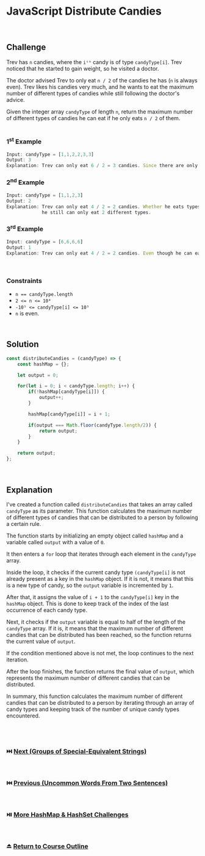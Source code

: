 # JavaScript Distribute Candies
<br/>

## Challenge
Trev has `n` candies, where the `iᵗʰ` candy is of type `candyType[i]`. Trev noticed that he started to gain weight, so he visited a doctor.

The doctor advised Trev to only eat `n / 2` of the candies he has (`n` is always even). Trev likes his candies very much, and he wants to eat the maximum number of different types of candies while still following the doctor's advice.

Given the integer array `candyType` of length `n`, return the maximum number of different types of candies he can eat if he only eats `n / 2` of them.
<br/>
<br/>

### 1<sup>st</sup> Example

```JavaScript
Input: candyType = [1,1,2,2,3,3]
Output: 3
Explanation: Trev can only eat 6 / 2 = 3 candies. Since there are only 3 types, he can eat one of each type.
```

### 2<sup>nd</sup> Example

```JavaScript
Input: candyType = [1,1,2,3]
Output: 2
Explanation: Trev can only eat 4 / 2 = 2 candies. Whether he eats types [1,2], [1,3], or [2,3],
             he still can only eat 2 different types.
```

### 3<sup>rd</sup> Example

```JavaScript
Input: candyType = [6,6,6,6]
Output: 1
Explanation: Trev can only eat 4 / 2 = 2 candies. Even though he can eat 2 candies, he only has 1 type.
```

<br/>

### Constraints

- `n == candyType.length`
- `2 <= n <= 10⁴`
- `-10⁵ <= candyType[i] <= 10⁵`
- `n` is even.

<br/>

## Solution

```JavaScript
const distributeCandies = (candyType) => {
    const hashMap = {};

    let output = 0;

    for(let i = 0; i < candyType.length; i++) {
        if(!hashMap[candyType[i]]) {
            output++;
        }

        hashMap[candyType[i]] = i + 1;

        if(output === Math.floor(candyType.length/2)) {
            return output;
        }
    }

    return output;
};
```

<br/>

## Explanation

I've created a function called `distributeCandies` that takes an array called `candyType` as its parameter. This function calculates the maximum number of different types of candies that can be distributed to a person by following a certain rule.
<br/>

The function starts by initializing an empty object called `hashMap` and a variable called `output` with a value of `0`.
<br/>

It then enters a `for` loop that iterates through each element in the `candyType` array.
<br/>

Inside the loop, it checks if the current candy type `(candyType[i]` is not already present as a key in the `hashMap` object. If it is not, it means that this is a new type of candy, so the `output` variable is incremented by `1`.
<br/>

After that, it assigns the value of `i + 1` to the `candyType[i]` key in the `hashMap` object. This is done to keep track of the index of the last occurrence of each candy type.
<br/>

Next, it checks if the `output` variable is equal to half of the length of the `candyType` array. If it is, it means that the maximum number of different candies that can be distributed has been reached, so the function returns the current value of `output`.
<br/>

If the condition mentioned above is not met, the loop continues to the next iteration.
<br/>

After the loop finishes, the function returns the final value of `output`, which represents the maximum number of different candies that can be distributed.
<br/>

In summary, this function calculates the maximum number of different candies that can be distributed to a person by iterating through an array of candy types and keeping track of the number of unique candy types encountered.
<br/>
<br/>
<br/>
<br/>

### :next_track_button: [Next (Groups of Special-Equivalent Strings)][Next]
<br/>

### :previous_track_button: [Previous (Uncommon Words From Two Sentences)][Previous]
<br/>

### :play_or_pause_button: [More HashMap & HashSet Challenges][More]
<br/>

### :eject_button: [Return to Course Outline][Return]
<br/>

[Next]: https://github.com/Superklok/JavaScriptHashMapsAndSets/blob/main/Sorting/JavaScriptGroupsOfSpecialEquivalentStrings.md
[Previous]: https://github.com/Superklok/JavaScriptHashMapsAndSets/blob/main/Sorting/JavaScriptUncommonWordsFromTwoSentences.md
[More]: https://github.com/Superklok/JavaScriptHashMapsAndSets
[Return]: https://github.com/Superklok/LearnJavaScript